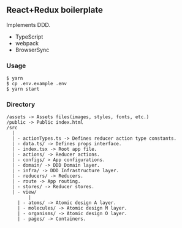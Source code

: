 ## React+Redux boilerplate

Implements DDD.

- TypeScript
- webpack
- BrowserSync

### Usage

```
$ yarn
$ cp .env.example .env
$ yarn start
```

### Directory

```
/assets -> Assets files(images, styles, fonts, etc.)
/public -> Public index.html
/src
  |
  | - actionTypes.ts -> Defines reducer action type constants.
  | - data.ts/ -> Defines props interface.
  | - index.tsx -> Root app file.
  | - actions/ -> Reducer actions.
  | - configs/ > App configurations.
  | - domain/ -> DDD Domain layer.
  | - infra/ -> DDD Infrastructure layer.
  | - reducers/ -> Reducers.
  | - route -> App routing.
  | - stores/ -> Reducer stores.
  | - view/
        |
	| - atoms/ -> Atomic design A layer.
	| - molecules/ -> Atomic design M layer.
	| - organisms/ -> Atomic design O layer.
	| - pages/ -> Containers.
```
